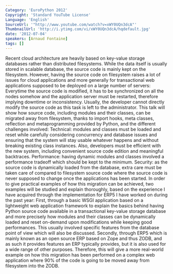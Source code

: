 ```yaml
---
Category: 'EuroPython 2012'
Copyright: 'Standard YouTube License'
Language: 'English'
SourceUrl: '"http://www.youtube.com/watch?v=xWY0UQn3dcA"'
ThumbnailUrl: 'http://i.ytimg.com/vi/xWY0UQn3dcA/hqdefault.jpg'
date: '2012-07-04'
speakers: [Arnaud Fontaine]
tags: []
---
```

Recent cloud architecture are heavily based on key-value storage databases
rather than distributed filesystems. While the data itself is usually stored
in scalable database, the source code is mainly kept on the filesystem.
However, having the source code on filesystem raises a lot of issues for cloud
applications and more generally for transactional web applications supposed to
be deployed on a large number of servers: Everytime the source code is
modified, it has to be synchronized on all the nodes somehow and the
application server must be restarted, therefore implying downtime or
inconsistency. Usually, the developer cannot directly modify the source code
as this task is left to the administrator. This talk will show how source
code, including modules and their classes, can be migrated away from
filesystem, thanks to import hooks, meta classes, reflection and
metaprogramming provided by Python, and the different challenges involved:
Technical: modules and classes must be loaded and reset while carefully
considering concurrency and database issues and ensuring that the system will
stay usable whatever happens and without breaking existing class instances.
Also, developers must be efficient with the new system, including convenient
source code edition and meaningful backtraces. Performance: having dynamic
modules and classes involved a performance tradeoff which should be kept to
the minimum. Security: as the source code is dynamically loaded from the
database, extra care must be taken care of compared to filesystem source code
where the source code is never supposed to change once the applications has
been started. In order to give practical examples of how this migration can be
achieved, two examples will be studied and explain thoroughly, based on the
experience I have acquired through the implementation for ERP5 I have worked
on during the past year: First, through a basic WSGI application based on a
lightweight web application framework to explain the basics behind having
Python source code available in a transactional key-value storage database and
more precisely how modules and their classes can be dynamically loaded and
reset on-demand upon modifications while keeping good performances. This
usually involved specific features from the database point of view which will
also be discussed. Secondly, through ERP5 which is mainly known as an open
source ERP based on Zope and thus ZODB, and as such it provides features an
ERP typically provides, but it is also used for a wide range of other
purposes. Therefore, this will give a more real-world example on how this
migration has been performed on a complex web application where 90% of the
code is going to be moved away from filesystem into the ZODB.

